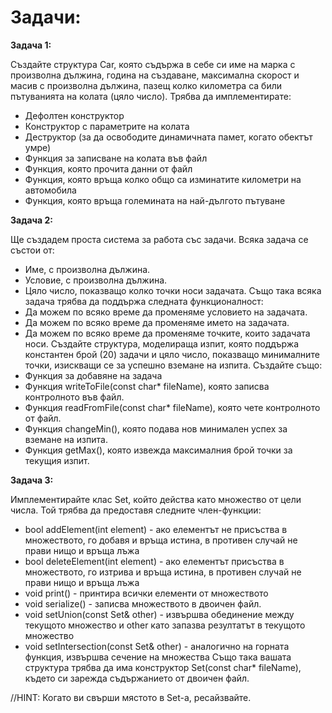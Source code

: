# Задачи:

**Задача 1:**

Създайте структура Car, която съдържа в себе си име на марка с произволна дължина, година на създаване, 
максимална скорост и масив с произволна дължина, пазещ колко километра са били пътуванията на колата (цяло число). 
Трябва да имплементирате:
 - Дефолтен конструктор
 - Конструктор с параметрите на колата
 - Деструктор (за да освободите динамичната памет, когато обектът умре)
 - Функция за записване на колата във файл
 - Функция, която прочита данни от файл
 - Функция, която връща колко общо са изминатите километри на автомобила
 - Функция, която връща големината на най-дългото пътуване

**Задача 2:**

Ще създадем проста система за работа със задачи. Всяка задача се състои от: 
 - Име, с произволна дължина.
 - Условие, с произволна дължина.
 - Цяло число, показващо колко точки носи задачата.
Също така всяка задача трябва да поддържа следната функционалност:
 - Да можем по всяко време да променяме условието на задачата.
 - Да можем по всяко време да променяме името на задачата.
 - Да можем по всяко време да променяме точките, които задачата носи.
Създайте структура, моделираща изпит, която поддържа константен брой (20) задачи и цяло число, 
показващо минималните точки, изискващи се за успешно вземане на изпита. 
Създайте също:
 - Функция за добавяне на задача
 - Функция writeToFile(const char* fileName), която записва контролното във файл.
 - Функция readFromFile(const char* fileName), която чете контролното от файл.
 - Функция changeMin(), която подава нов минимален успех за вземане на изпита. 
 - Функция getMax(), която извежда максималния брой точки за текущия изпит.

**Задача 3:**

Имплементирайте клас Set, който действа като множество от цели числа. Той трябва да предоставя следните член-функции:
 - bool addElement(int element) - ако елементът не присъства в множеството, го добавя и връща истина, 
в противен случай не прави нищо и връща лъжа
 - bool deleteElement(int element) - ако елементът присъства в множеството, го изтрива и връща истина, 
в противен случай не прави нищо и връща лъжа
 - void print() - принтира всички елементи от множеството
 - void serialize() - записва множеството в двоичен файл.
 - void setUnion(const Set& other) - извършва обединение между текущото множество и other като запазва резултатът в текущото множество
 - void setIntersection(const Set& other) - аналогично на горната функция, извършва сечение на множества
Също така вашата структура трябва да има конструктор Set(const char* fileName), където си зарежда съдържанието от двоичен файл.

//HINT: Когато ви свърши мястото в Set-а, ресайзвайте.

